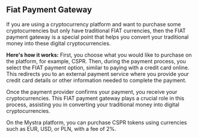 ## Fiat Payment Gateway

If you are using a cryptocurrency platform and want to purchase some cryptocurrencies but only have traditional FIAT currencies, then the FIAT payment gateway is a special point that helps you convert your traditional money into these digital cryptocurrencies.

**Here's how it works:** First, you choose what you would like to purchase on the platform, for example, CSPR. Then, during the payment process, you select the FIAT payment option, similar to paying with a credit card online. This redirects you to an external payment service where you provide your credit card details or other information needed to complete the payment.

Once the payment provider confirms your payment, you receive your cryptocurrencies. This FIAT payment gateway plays a crucial role in this process, assisting you in converting your traditional money into digital cryptocurrencies.

On the Mystra platform, you can purchase CSPR tokens using currencies such as EUR, USD, or PLN, with a fee of 2%.


